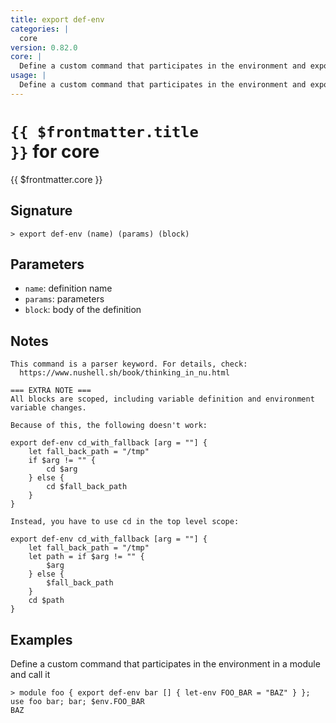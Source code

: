 ```yaml
---
title: export def-env
categories: |
  core
version: 0.82.0
core: |
  Define a custom command that participates in the environment and export it from a module.
usage: |
  Define a custom command that participates in the environment and export it from a module.
---
```


# <code>{{ $frontmatter.title }}</code> for core

<div class='command-title'>{{ $frontmatter.core }}</div>

## Signature

```> export def-env (name) (params) (block)```

## Parameters

 -  `name`: definition name
 -  `params`: parameters
 -  `block`: body of the definition

## Notes
```text
This command is a parser keyword. For details, check:
  https://www.nushell.sh/book/thinking_in_nu.html

=== EXTRA NOTE ===
All blocks are scoped, including variable definition and environment variable changes.

Because of this, the following doesn't work:

export def-env cd_with_fallback [arg = ""] {
    let fall_back_path = "/tmp"
    if $arg != "" {
        cd $arg
    } else {
        cd $fall_back_path
    }
}

Instead, you have to use cd in the top level scope:

export def-env cd_with_fallback [arg = ""] {
    let fall_back_path = "/tmp"
    let path = if $arg != "" {
        $arg
    } else {
        $fall_back_path
    }
    cd $path
}
```
## Examples

Define a custom command that participates in the environment in a module and call it
```shell
> module foo { export def-env bar [] { let-env FOO_BAR = "BAZ" } }; use foo bar; bar; $env.FOO_BAR
BAZ
```
